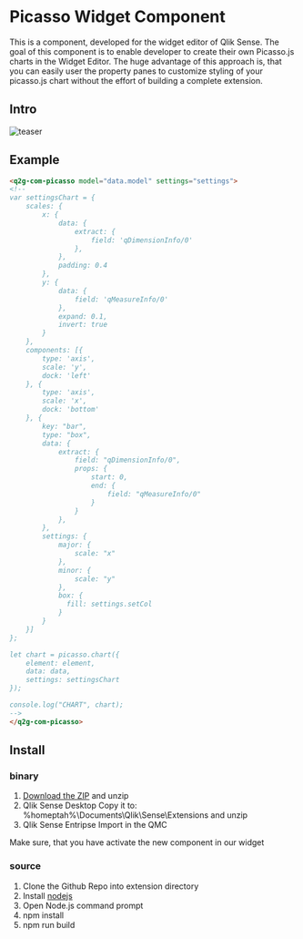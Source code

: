 # Picasso Widget Component

This is a component, developed for the widget editor of Qlik Sense. The goal of this component is to enable developer to create their own Picasso.js charts in the Widget Editor. The huge advantage of this approach is, that you can easily user the property panes to customize styling of your picasso.js chart without the effort of building a complete extension.


## Intro

![teaser](./docs/teaser.gif "Short teaser")

## Example

``` html
<q2g-com-picasso model="data.model" settings="settings">
<!--
var settingsChart = {
	scales: {
		x: {
			data: {
				extract: {
				    field: 'qDimensionInfo/0'
				},
			},
			padding: 0.4
		},
		y: {
			data: {
				field: 'qMeasureInfo/0'
			},
			expand: 0.1,
			invert: true
		}
	},
	components: [{
		type: 'axis',
		scale: 'y',
		dock: 'left'
	}, {
		type: 'axis',
		scale: 'x',
		dock: 'bottom'
	}, {
	    key: "bar",
	    type: "box",
	    data: {
	        extract: {
	            field: "qDimensionInfo/0",
    	        props: {
    	            start: 0,
    	            end: {
    	                field: "qMeasureInfo/0"
    	            }
    	        }
	        },
	    },
	    settings: {
	        major: {
	            scale: "x"
	        },
	        minor: {
	            scale: "y"
	        },
	        box: {
              fill: settings.setCol
            }
	    }
	}]
};

let chart = picasso.chart({
	element: element,
	data: data,
	settings: settingsChart
});

console.log("CHART", chart);
-->
</q2g-com-picasso>
```

## Install

### binary

1. [Download the ZIP](https://m.sense2go.net/extension-package) and unzip
2. Qlik Sense Desktop
   Copy it to: %homeptah%\Documents\Qlik\Sense\Extensions and unzip
3. Qlik Sense Entripse
   Import in the QMC

Make sure, that you have activate the new component in our widget

### source

1. Clone the Github Repo into extension directory
2. Install [nodejs](https://nodejs.org/)
3. Open Node.js command prompt
4. npm install
5. npm run build